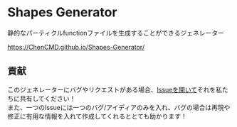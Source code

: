 # Shapes Generator
静的なパーティクルfunctionファイルを生成することができるジェネレーター

https://ChenCMD.github.io/Shapes-Generator/

## 貢献
このジェネレーターにバグやリクエストがある場合、[Issueを開いて](https://github.com/ChenCMD/Shapes-Generator/issues/new)それを私たちに共有してください！  
また、一つのIssueには一つのバグ/アイディアのみを入れ、バグの場合は再現や修正に有用な情報を入れて作成してくれるととても助かります！
